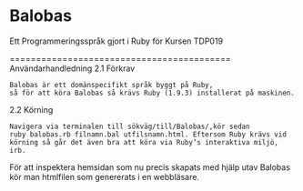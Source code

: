Balobas
=======

Ett Programmeringsspråk gjort i Ruby för Kursen TDP019

==========================================
Användarhandledning
2.1 Förkrav

    Balobas är ett domänspecifikt språk byggt på Ruby, 
    så för att köra Balobas så krävs Ruby (1.9.3) installerat på maskinen.
    
2.2 Körning

    Navigera via terminalen till sökväg/till/Balobas/,kör sedan
    ruby balobas.rb filnamn.bal utfilsnamn.html. Eftersom Ruby krävs vid körning så går det även bra att köra via Ruby’s interaktiva miljö, irb.

För att inspektera hemsidan som nu precis skapats med hjälp utav Balobas kör man htmlfilen som genererats i en webbläsare.
